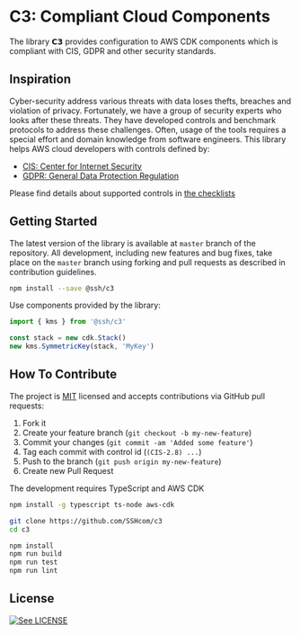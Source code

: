 # C3: Compliant Cloud Components

The library 𝗖𝟯 provides configuration to AWS CDK components which is compliant with CIS, GDPR and other security standards. 

## Inspiration

Cyber-security address various threats with data loses thefts, breaches and violation of privacy. Fortunately, we have a group of security experts who looks after these threats. They have developed controls and benchmark protocols to address these challenges. Often, usage of the tools requires a special effort and domain knowledge from software engineers. This library helps AWS cloud developers with controls defined by:

* [CIS: Center for Internet Security](https://www.cisecurity.org)
* [GDPR: General Data Protection Regulation](https://gdpr.eu/tag/gdpr/)

Please find details about supported controls in [the checklists](doc/checklist.md)

## Getting Started

The latest version of the library is available at `master` branch of the repository. All development, including new features and bug fixes, take place on the `master` branch using forking and pull requests as described in contribution guidelines.

```bash
npm install --save @ssh/c3
```

Use components provided by the library:

```typescript
import { kms } from '@ssh/c3'

const stack = new cdk.Stack()
new kms.SymmetricKey(stack, 'MyKey')
```

## How To Contribute

The project is [MIT](LICENSE) licensed and accepts contributions via GitHub pull requests:

1. Fork it
2. Create your feature branch (`git checkout -b my-new-feature`)
3. Commit your changes (`git commit -am 'Added some feature'`)
4. Tag each commit with control id (`(CIS-2.8) ...`)
5. Push to the branch (`git push origin my-new-feature`)
6. Create new Pull Request

The development requires TypeScript and AWS CDK

```bash
npm install -g typescript ts-node aws-cdk
```

```bash
git clone https://github.com/SSHcom/c3
cd c3

npm install
npm run build
npm run test
npm run lint
```

## License

[![See LICENSE](https://img.shields.io/github/license/SSHcom/c3.svg?style=for-the-badge)](LICENSE)

